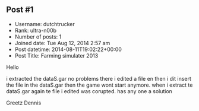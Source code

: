 ## Post #1
- Username: dutchtrucker
- Rank: ultra-n00b
- Number of posts: 1
- Joined date: Tue Aug 12, 2014 2:57 am
- Post datetime: 2014-08-11T19:02:22+00:00
- Post Title: Farming simulater 2013

Hello

i extracted the dataS.gar no problems there i edited a file en then i dit insert the file in the dataS.gar
then the game wont start anymore. when i extract te dataS.gar again te file i edited was corupted. has any one a solution

Greetz Dennis
